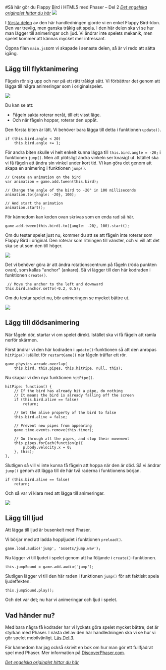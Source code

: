 #Så här gör du Flappy Bird i HTML5 med Phaser &ndash; Del 2
[_Det engelska originalet hittar du här_](http://www.lessmilk.com/tutorial/flappy-bird-phaser-2)
![](http://lessmilk.com/imgtut/FB2/1.png)

I [första delen](flappy-bird-phaser-1.md) av den här handledningen gjorde vi en enkel Flappy Bird-klon. Den var trevlig, men ganska tråkig att spela. I den här delen ska vi se hur man lägger till animeringar och ljud. Vi ändrar inte spelets mekanik, men spelet kommer att kännas mycket mer intressant.

Öppna filen `main.js`som vi skapade i senaste delen, så är vi redo att sätta igång.

## Lägg till flyktanimering

Fågeln rör sig upp och ner på ett rätt tråkigt sätt. Vi förbättrar det genom att lägga till några animeringar som i originalspelet.

![](http://lessmilk.com/imgtut/FB2/5.gif)

Du kan se att:

* Fågeln sakta roterar neråt, till ett visst läge.
* Och när fågeln hoppar, roterar den uppåt.

Den första biten är lätt. Vi behöver bara lägga till detta i funktionen `update()`.

    if (this.bird.angle < 20)
        this.bird.angle += 1; 

För andra biten skulle vi helt enkelt kunna lägga till `this.bird.angle = -20;` i funktionen `jump()`. Men att plötsligt ändra vinkeln ser knasigt ut. Istället ska vi få fågeln att ändra sin vinkel under kort tid. Vi kan göra det genom att skapa en animering i funktionen `jump()`.

    // Create an animation on the bird
    var animation = game.add.tween(this.bird);

    // Change the angle of the bird to -20° in 100 milliseconds
    animation.to({angle: -20}, 100);

    // And start the animation
    animation.start(); 

För kännedom kan koden ovan skrivas som en enda rad så här.

    game.add.tween(this.bird).to({angle: -20}, 100).start(); 

Om du testar spelet just nu, kommer du att se att fågeln inte roterar som Flappy Bird i original. Den roterar som ritningen till vänster, och vi vill att det ska se ut som den till höger.

![](http://lessmilk.com/imgtut/FB2/2.png)

Det vi behöver göra är att ändra rotationscentrum på fågeln (röda punkten ovan), som kallas "anchor" (ankare). Så vi lägger till den här kodraden i funktionen `create()`.

     // Move the anchor to the left and downward
    this.bird.anchor.setTo(-0.2, 0.5); 

Om du testar spelet nu, bör animeringen se mycket bättre ut.

![](http://lessmilk.com/imgtut/FB2/3.gif)

## Lägg till dödsanimering

När fågeln dör, startar vi om spelet direkt. Istället ska vi få fågeln att ramla nerför skärmen.

Först ändrar vi den här kodraden i `update()`-funktionen så att den anropas `hitPipe()` istället för `restartGame()` när fågeln träffar ett rör.

    game.physics.arcade.overlap(
        this.bird, this.pipes, this.hitPipe, null, this);  

Nu skapar vi den nya funktionen `hitPipe()`.

    hitPipe: function() {
        // If the bird has already hit a pipe, do nothing
        // It means the bird is already falling off the screen
        if (this.bird.alive == false)
            return;

        // Set the alive property of the bird to false
        this.bird.alive = false;

        // Prevent new pipes from appearing
        game.time.events.remove(this.timer);

        // Go through all the pipes, and stop their movement
        this.pipes.forEach(function(p){
            p.body.velocity.x = 0;
        }, this);
    }, 

Slutligen så vill vi inte kunna få fågeln att hoppa när den är död. Så vi ändrar `jump()` genom att lägga till de här två raderna i funktionens början.

    if (this.bird.alive == false)
        return;  

Och så var vi klara med att lägga till animeringar.

![](http://lessmilk.com/imgtut/FB2/4.gif)

## Lägg till ljud

Att lägga till ljud är busenkelt med Phaser.

Vi börjar med att ladda hoppljudet i funktionen `preload()`.

    game.load.audio('jump', 'assets/jump.wav'); 

Nu lägger vi till ljudet i spelet genom att ha följande i `create()`-funktionen.

    this.jumpSound = game.add.audio('jump'); 

Slutligen lägger vi till den här raden i funktionen `jump()` för att faktiskt spela ljudeffekten.

    this.jumpSound.play(); 

Och det var det; nu har vi animeringar och ljud i spelet.

## Vad händer nu?

Med bara några få kodrader har vi lyckats göra spelet mycket bättre; det är styrkan med Phaser. I nästa del av den här handledningen ska vi se hur vi gör spelet mobilvänligt. [Läs Del 3](flappy-bird-phaser-3.md).

För kännedom har jag också skrivit en bok om hur man gör ett fullfjädrat spel med Phaser. Mer information på [DiscoverPhaser.com](http://www.discoverphaser.com).

[_Det engelska originalet hittar du här_](http://www.lessmilk.com/tutorial/flappy-bird-phaser-2)
